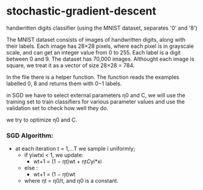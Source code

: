 # stochastic-gradient-descent
handwritten digits classifier (using the MNIST dataset, separates '0' and '8')

The MNIST dataset consists of images of handwritten digits, 
along with their labels. Each image has 28×28 pixels, where each pixel is in grayscale
scale, and can get an integer value from 0 to 255. Each label is a digit between 0 and 9. The
dataset has 70,000 images. Althought each image is square, we treat it as a vector of size 28×28 = 784.

In the file there is a helper function. The function reads the examples
labelled 0, 8 and returns them with 0−1 labels. 

in SGD we have to select external parameters η0 and C,
we will use the training set to train classifiers for various parameter values
and use the validation set to check how well they do.

we try to optimize η0 and C.

### SGD Algorithm:
- at each iteration t = 1,...T we sample i uniformly; 
  - if yi*wt*xi < 1, we update:
      - wt+1 = (1 − ηt)wt + ηt*C*yi*xi
  - else :
      - wt+1 = (1 − ηt)wt 
  - where ηt = η0/t, and η0 is a constant.
